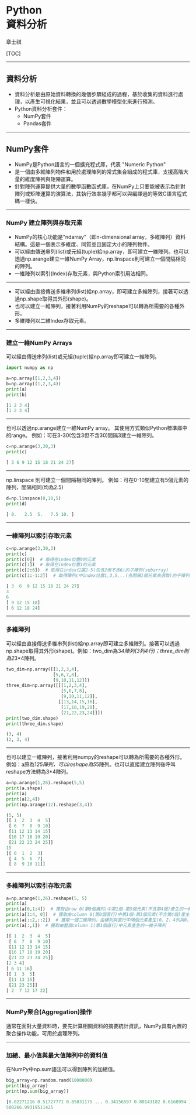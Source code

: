 # Python</br>資料分析

章士祺

[TOC]

---

## 資料分析

- 資料分析是由原始資料轉換的幾個步驟組成的過程，基於收集的資料進行處理，以產生可視化結果，並且可以透過數學模型化來進行預測。
- Python資料分析套件：
  - NumPy套件
  - Pandas套件

---

## NumPy套件

- NumPy是Python語言的一個擴充程式庫，代表 "Numeric Python"
- 是一個由多維陣列物件和用於處理陣列的常式集合組成的程式庫，支援高階大量的維度陣列與矩陣運算。
- 針對陣列運算提供大量的數學函數函式庫，在NumPy上只要能被表示為針對陣列或矩陣運算的演算法，其執行效率幾乎都可以與編譯過的等效C語言程式碼一樣快。

---

### NumPy 建立陣列與存取元素

- NumPy的核心功能是"ndarray"（即n-dimensional array，多維陣列）資料結構。這是一個表示多維度、同質並且固定大小的陣列物件。
- 可以經由傳送串列(list)或元組(tuple)給np.array，即可建立一維陣列。也可以透過np.arange建立一維NumPy Array，np.linspace則可建立一個間隔相同的陣列。
- 一維陣列以索引(Index)存取元素，與Python索引用法相同。

---

- 可以經由直接傳送多維串列(list)給np.array，即可建立多維陣列，接著可以透過np.shape取得其外形(shape)。
- 也可以建立一維陣列，接著利用NumPy的reshape可以轉為所需要的各種外形。
- 多維陣列以二維Index存取元素。

---

### 建立一維NumPy Arrays

可以經由傳送串列(list)或元組(tuple)給np.array即可建立一維陣列。

```python
import numpy as np

a=np.array([1,2,3,4])
b=np.array((1,2,3,4))
print(a)
print(b)
```

```python
[1 2 3 4]
[1 2 3 4]
```

---

也可以透過np.arange建立一維NumPy array。
其使用方式類似Python標準庫中的range。
例如：可在3-30(包含3但不含30)間隔3建立一維陣列。

```python
c=np.arange(3,30,3)
print(c)
```

```python
[ 3 6 9 12 15 18 21 24 27]
```

---

np.linspace 則可建立一個間隔相同的陣列。
例如：可在0-10間建立有5個元素的陣列，間隔相同(均為2.5)

```python
d=np.linspace(0,10,5)
print(d)
```

```python
[ 0.   2.5  5.   7.5 10. ]
```

---

### 一維陣列以索引存取元素

```python
c=np.arange(3,30,3)
print(c)
print(c[0])  # 取得在index位置0的元素
print(c[1])  # 取得在index位置1的元素
print(c[2:6])  # 取得在index位置2-5(包含2但不含6)的子陣列(subarray)
print(c[1:-1:2])  # 取得陣列c中index位置1,3,5,..(各間隔1個元素來選取)的子陣列
```

```python
[ 3  6  9 12 15 18 21 24 27]
3
6
[ 9 12 15 18]
[ 6 12 18 24]
```

---

### 多維陣列

可以經由直接傳送多維串列(list)給np.array即可建立多維陣列。接著可以透過np.shape取得其外形(shape)。例如：two_dim為3*4陣列(3列4行)；three_dim則為2*3*4陣列。

```python
two_dim=np.array([[1,2,3,4],
                  [5,6,7,8],
                  [9,10,11,12]])
three_dim=np.array([[[1,2,3,4],
                     [5,6,7,8],
                     [9,10,11,12]],
                    [[13,14,15,16],
                     [17,18,19,20],
                     [21,22,23,24]]])
print(two_dim.shape)
print(three_dim.shape)
```

```python
(3, 4)
(2, 3, 4)
```

---

也可以建立一維陣列，接著利用numpy的reshape可以轉為所需要的各種外形。例如：a原為1*25陣列，可以reshape為5*5陣列。也可以直接建立陣列後呼叫reshape方法轉為3*4陣列。

```Python
a=np.arange(1,26).reshape(5,5)
print(a.shape)
print(a)
print(a[2,4])
print(np.arange(12).reshape(3,4))
```

```python
(5, 5)
[[ 1  2  3  4  5]
 [ 6  7  8  9 10]
 [11 12 13 14 15]
 [16 17 18 19 20]
 [21 22 23 24 25]]
15
[[ 0  1  2  3]
 [ 4  5  6  7]
 [ 8  9 10 11]]
```

---

### 多維陣列以索引存取元素

```python
a=np.arange(1,26).reshape(5, 5)
print(a)
print(a[0,1:4])  # 獲取由row 0(第0個橫列)中第1個-第3個元素(不含第4個)產生的一維子陣列
print(a[1:4, 0])  # 獲取由column 0(第0個直行)中第1個-第3個元素(不含第4個)產生的一維子陣列
print(a[::2,::2])  # 獲取一個二維陣列，由橫列與直行中隔個元素產生(0、2、4列與0、2、4行)
print(a[:,1])  # 獲取由整個column 1(第1個直行)中元素產生的一維子陣列

```

```python
[[ 1  2  3  4  5]
 [ 6  7  8  9 10]
 [11 12 13 14 15]
 [16 17 18 19 20]
 [21 22 23 24 25]]
[2 3 4]
[ 6 11 16]
[[ 1  3  5]
 [11 13 15]
 [21 23 25]]
[ 2  7 12 17 22]
```

---

### NumPy聚合(Aggregation)操作

通常在面對大量資料時，要先計算相關資料的摘要統計資訊，NumPy具有內置的聚合操作功能，可用於處理陣列。

---

### 加總、最小值與最大值陣列中的資料值

在NumPy中np.sum語法可以得到陣列的加總值。

```python
big_array=np.random.rand(1000000)
print(big_array)
print(np.sum(big_array))
```

```python
[0.02271216 0.51727771 0.85831175 ... 0.34156597 0.80143182 0.6168994 ]
500266.99319511425
```
